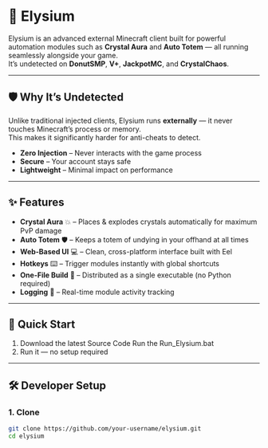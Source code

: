 # 🤖 Elysium

Elysium is an advanced external Minecraft client built for powerful automation modules such as **Crystal Aura** and **Auto Totem** — all running seamlessly alongside your game.  
It’s undetected on **DonutSMP**, **V+**, **JackpotMC**, and **CrystalChaos**.

---

## 🛡️ Why It’s Undetected
Unlike traditional injected clients, Elysium runs **externally** — it never touches Minecraft’s process or memory.  
This makes it significantly harder for anti-cheats to detect.

- **Zero Injection** – Never interacts with the game process  
- **Secure** – Your account stays safe  
- **Lightweight** – Minimal impact on performance  

---

## ✨ Features
- **Crystal Aura** 💥 – Places & explodes crystals automatically for maximum PvP damage  
- **Auto Totem** 🛡️ – Keeps a totem of undying in your offhand at all times  
- **Web-Based UI** 💻 – Clean, cross-platform interface built with Eel  
- **Hotkeys** ⌨️ – Trigger modules instantly with global shortcuts  
- **One-File Build** 🚀 – Distributed as a single executable (no Python required)  
- **Logging** 📝 – Real-time module activity tracking  

---

## 🚀 Quick Start
1. Download the latest Source Code Run the Run_Elysium.bat 
2. Run it — no setup required  

---

## 🛠️ Developer Setup

### 1. Clone
```bash
git clone https://github.com/your-username/elysium.git
cd elysium


